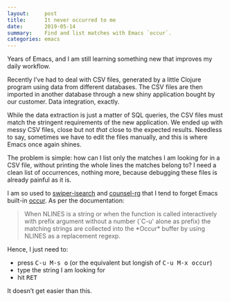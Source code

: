 ```yaml
---
layout:     post
title:      It never occurred to me
date:       2019-05-14
summary:    Find and list matches with Emacs `occur`.
categories: emacs
---
```


Years of Emacs, and I am still learning something new that improves my daily
workflow.

Recently I’ve had to deal with CSV files, generated by a little Clojure program
using data from different databases. The CSV files are then imported in another
database through a new shiny application bought by our customer. Data
integration, exactly.

While the data extraction is just a matter of SQL queries, the CSV files must
match the stringent requirements of the new application. We ended up with messy
CSV files, close but not _that_ close to the expected results. Needless to say,
sometimes we have to edit the files manually, and this is where Emacs once again
shines.

The problem is simple: how can I list only the matches I am looking for in a CSV
file, without printing the whole lines the matches belong to? I need a clean
list of occurrences, nothing more, because debugging these files is already
painful as it is.

I am so used to [swiper-isearch](https://github.com/abo-abo/swiper) and
[counsel-rg](https://github.com/abo-abo/swiper) that I tend to forget Emacs
built-in [occur](https://doc.endlessparentheses.com/Fun/occur.html). As per the
documentation:

> When NLINES is a string or when the function is called interactively with
> prefix argument without a number (\`C-u\' alone as prefix) the matching
> strings are collected into the \*Occur\* buffer by using NLINES as a
> replacement regexp.

Hence, I just need to:

- press <kbd>C-u M-s o</kbd> (or the equivalent but longish of <kbd>C-u M-x
occur</kbd>)
- type the string I am looking for
- hit <kbd>RET</kbd>

It doesn’t get easier than this.
